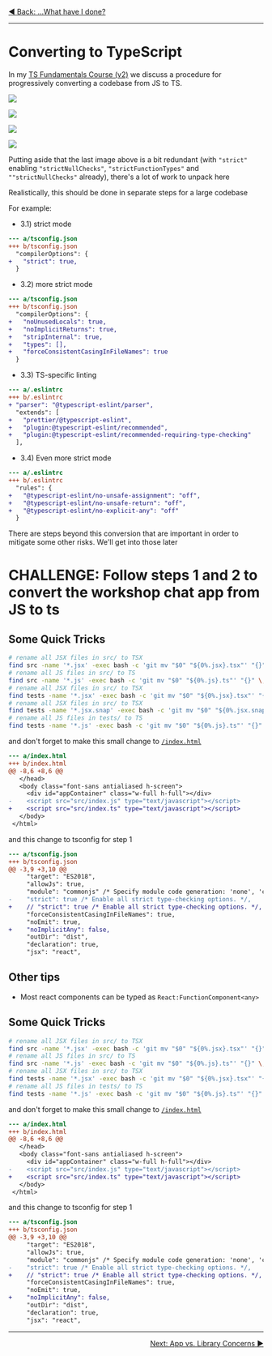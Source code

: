 <p align='left'>
 <a href="05-what-have-I-done.md">◀ Back: ...What have I done?</a>
</p>

---

# Converting to TypeScript

In my [TS Fundamentals Course (v2)](https://drive.google.com/file/d/170oHzpLNeprUa-TMmOAnSU4caEFDSb3e/view) we discuss a procedure for progressively converting a codebase from JS to TS.

<p align='center'>

![](img/ts-3-essentials/slide-018.png)

</p>
<p align='center'>

![](img/ts-3-essentials/slide-019.png)

</p>
<p align='center'>

![](img/ts-3-essentials/slide-020.png)

</p>
<p align='center'>

![](img/ts-3-essentials/slide-021.png)

</p>

Putting aside that the last image above is a bit redundant (with `"strict"` enabling `"strictNullChecks"`, `"strictFunctionTypes"` and `""strictNullChecks"` already), there's a lot of work to unpack here

Realistically, this should be done in separate steps for a large codebase

For example:

- 3.1) strict mode

```diff
--- a/tsconfig.json
+++ b/tsconfig.json
  "compilerOptions": {
+   "strict": true,
  }
```

- 3.2) more strict mode

```diff
--- a/tsconfig.json
+++ b/tsconfig.json
  "compilerOptions": {
+   "noUnusedLocals": true,
+   "noImplicitReturns": true,
+   "stripInternal": true,
+   "types": [],
+   "forceConsistentCasingInFileNames": true
  }
```

- 3.3) TS-specific linting

```diff
--- a/.eslintrc
+++ b/.eslintrc
+ "parser": "@typescript-eslint/parser",
  "extends": [
+   "prettier/@typescript-eslint",
+   "plugin:@typescript-eslint/recommended",
+   "plugin:@typescript-eslint/recommended-requiring-type-checking"
  ],
```

- 3.4) Even more strict mode

```diff
--- a/.eslintrc
+++ b/.eslintrc
  "rules": {
+   "@typescript-eslint/no-unsafe-assignment": "off",
+   "@typescript-eslint/no-unsafe-return": "off",
+   "@typescript-eslint/no-explicit-any": "off"
  }
```

There are steps beyond this conversion that are important in order to mitigate some other risks. We'll get into those later

# CHALLENGE: Follow steps 1 and 2 to convert the workshop chat app from JS to ts

## Some Quick Tricks

```sh
# rename all JSX files in src/ to TSX
find src -name '*.jsx' -exec bash -c 'git mv "$0" "${0%.jsx}.tsx"' "{}" \;
# rename all JS files in src/ to TS
find src -name '*.js' -exec bash -c 'git mv "$0" "${0%.js}.ts"' "{}" \;
# rename all JSX files in src/ to TSX
find tests -name '*.jsx' -exec bash -c 'git mv "$0" "${0%.jsx}.tsx"' "{}" \;
# rename all JSX files in src/ to TSX
find tests -name '*.jsx.snap' -exec bash -c 'git mv "$0" "${0%.jsx.snap}.tsx.snap"' "{}" \;
# rename all JS files in tests/ to TS
find tests -name '*.js' -exec bash -c 'git mv "$0" "${0%.js}.ts"' "{}" \;
```

and don't forget to make this small change to [`/index.html`](/index.html)

```diff
--- a/index.html
+++ b/index.html
@@ -8,6 +8,6 @@
   </head>
   <body class="font-sans antialiased h-screen">
     <div id="appContainer" class="w-full h-full"></div>
-    <script src="src/index.js" type="text/javascript"></script>
+    <script src="src/index.ts" type="text/javascript"></script>
   </body>
 </html>
```

and this change to tsconfig for step 1

```diff
--- a/tsconfig.json
+++ b/tsconfig.json
@@ -3,9 +3,10 @@
     "target": "ES2018",
     "allowJs": true,
     "module": "commonjs" /* Specify module code generation: 'none', 'commonjs', 'amd', 'system', 'umd', 'es2015', 'es2020', or 'ESNext'. */,
-    "strict": true /* Enable all strict type-checking options. */,
+    // "strict": true /* Enable all strict type-checking options. */,
     "forceConsistentCasingInFileNames": true,
     "noEmit": true,
+    "noImplicitAny": false,
     "outDir": "dist",
     "declaration": true,
     "jsx": "react",
```

## Other tips

- Most react components can be typed as `React:FunctionComponent<any>`

## Some Quick Tricks

```sh
# rename all JSX files in src/ to TSX
find src -name '*.jsx' -exec bash -c 'git mv "$0" "${0%.jsx}.tsx"' "{}" \;
# rename all JS files in src/ to TS
find src -name '*.js' -exec bash -c 'git mv "$0" "${0%.js}.ts"' "{}" \;
# rename all JSX files in src/ to TSX
find tests -name '*.jsx' -exec bash -c 'git mv "$0" "${0%.jsx}.tsx"' "{}" \;
# rename all JS files in tests/ to TS
find tests -name '*.js' -exec bash -c 'git mv "$0" "${0%.js}.ts"' "{}" \;
```

and don't forget to make this small change to [`/index.html`](/index.html)

```diff
--- a/index.html
+++ b/index.html
@@ -8,6 +8,6 @@
   </head>
   <body class="font-sans antialiased h-screen">
     <div id="appContainer" class="w-full h-full"></div>
-    <script src="src/index.js" type="text/javascript"></script>
+    <script src="src/index.ts" type="text/javascript"></script>
   </body>
 </html>
```

and this change to tsconfig for step 1

```diff
--- a/tsconfig.json
+++ b/tsconfig.json
@@ -3,9 +3,10 @@
     "target": "ES2018",
     "allowJs": true,
     "module": "commonjs" /* Specify module code generation: 'none', 'commonjs', 'amd', 'system', 'umd', 'es2015', 'es2020', or 'ESNext'. */,
-    "strict": true /* Enable all strict type-checking options. */,
+    // "strict": true /* Enable all strict type-checking options. */,
     "forceConsistentCasingInFileNames": true,
     "noEmit": true,
+    "noImplicitAny": false,
     "outDir": "dist",
     "declaration": true,
     "jsx": "react",
```

---

<p align='right'>
 <a href="./03-app-vs-library-concerns.md">Next: App vs. Library Concerns ▶</a>
</p>
